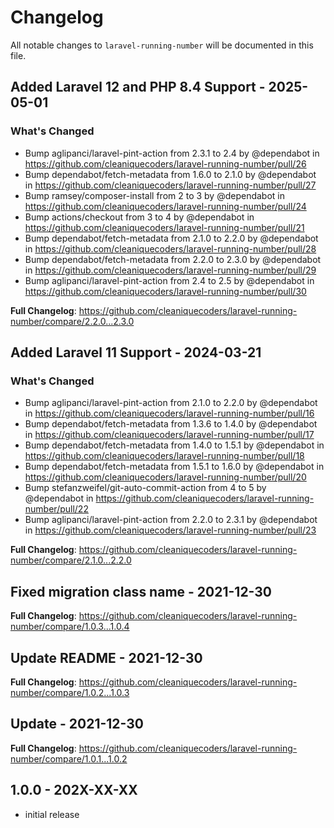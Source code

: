 # Changelog

All notable changes to `laravel-running-number` will be documented in this file.

## Added Laravel 12 and PHP 8.4 Support - 2025-05-01

### What's Changed

* Bump aglipanci/laravel-pint-action from 2.3.1 to 2.4 by @dependabot in https://github.com/cleaniquecoders/laravel-running-number/pull/26
* Bump dependabot/fetch-metadata from 1.6.0 to 2.1.0 by @dependabot in https://github.com/cleaniquecoders/laravel-running-number/pull/27
* Bump ramsey/composer-install from 2 to 3 by @dependabot in https://github.com/cleaniquecoders/laravel-running-number/pull/24
* Bump actions/checkout from 3 to 4 by @dependabot in https://github.com/cleaniquecoders/laravel-running-number/pull/21
* Bump dependabot/fetch-metadata from 2.1.0 to 2.2.0 by @dependabot in https://github.com/cleaniquecoders/laravel-running-number/pull/28
* Bump dependabot/fetch-metadata from 2.2.0 to 2.3.0 by @dependabot in https://github.com/cleaniquecoders/laravel-running-number/pull/29
* Bump aglipanci/laravel-pint-action from 2.4 to 2.5 by @dependabot in https://github.com/cleaniquecoders/laravel-running-number/pull/30

**Full Changelog**: https://github.com/cleaniquecoders/laravel-running-number/compare/2.2.0...2.3.0

## Added Laravel 11 Support - 2024-03-21

### What's Changed

* Bump aglipanci/laravel-pint-action from 2.1.0 to 2.2.0 by @dependabot in https://github.com/cleaniquecoders/laravel-running-number/pull/16
* Bump dependabot/fetch-metadata from 1.3.6 to 1.4.0 by @dependabot in https://github.com/cleaniquecoders/laravel-running-number/pull/17
* Bump dependabot/fetch-metadata from 1.4.0 to 1.5.1 by @dependabot in https://github.com/cleaniquecoders/laravel-running-number/pull/18
* Bump dependabot/fetch-metadata from 1.5.1 to 1.6.0 by @dependabot in https://github.com/cleaniquecoders/laravel-running-number/pull/20
* Bump stefanzweifel/git-auto-commit-action from 4 to 5 by @dependabot in https://github.com/cleaniquecoders/laravel-running-number/pull/22
* Bump aglipanci/laravel-pint-action from 2.2.0 to 2.3.1 by @dependabot in https://github.com/cleaniquecoders/laravel-running-number/pull/23

**Full Changelog**: https://github.com/cleaniquecoders/laravel-running-number/compare/2.1.0...2.2.0

## Fixed migration class name - 2021-12-30

**Full Changelog**: https://github.com/cleaniquecoders/laravel-running-number/compare/1.0.3...1.0.4

## Update README - 2021-12-30

**Full Changelog**: https://github.com/cleaniquecoders/laravel-running-number/compare/1.0.2...1.0.3

## Update - 2021-12-30

**Full Changelog**: https://github.com/cleaniquecoders/laravel-running-number/compare/1.0.1...1.0.2

## 1.0.0 - 202X-XX-XX

- initial release
